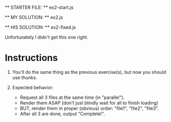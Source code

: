 ** STARTER FILE: ** ex2-start.js

** MY SOLUTION: ** ex2.js

** HIS SOLUTION: ** ex2-fixed.js

Unfortunately I didn't get this one right. 

# Instructions

1. You'll do the same thing as the previous exercise(s), but now you should use thunks.

2. Expected behavior:
	- Request all 3 files at the same time (in "parallel").
	- Render them ASAP (don't just blindly wait for all to finish loading)
	- BUT, render them in proper (obvious) order: "file1", "file2", "file3".
	- After all 3 are done, output "Complete!".
